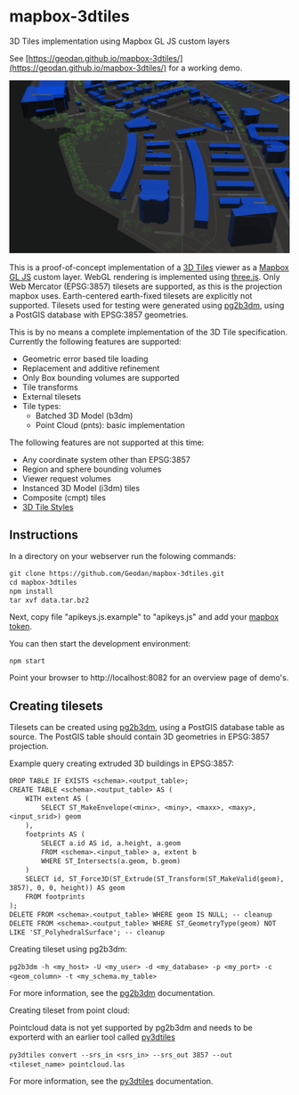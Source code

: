 # mapbox-3dtiles
3D Tiles implementation using Mapbox GL JS custom layers

See [https://geodan.github.io/mapbox-3dtiles/](https://geodan.github.io/mapbox-3dtiles/) for a working demo.

![Screenshot](https://github.com/Geodan/mapbox-3dtiles/raw/master/screenshot.png)

This is a proof-of-concept implementation of a [3D Tiles](https://github.com/AnalyticalGraphicsInc/3d-tiles) viewer as a [Mapbox GL JS](https://github.com/mapbox/mapbox-gl-js) custom layer. WebGL rendering is implemented using [three.js](https://github.com/mrdoob/three.js/). Only Web Mercator (EPSG:3857) tilesets are supported, as this is the projection mapbox uses. Earth-centered earth-fixed tilesets are explicitly not supported. Tilesets used for testing were generated using [pg2b3dm](https://github.com/Geodan/pg2b3dm), using a PostGIS database with EPSG:3857 geometries.

This is by no means a complete implementation of the 3D Tile specification. Currently the following features are supported:

* Geometric error based tile loading
* Replacement and additive refinement
* Only Box bounding volumes are supported
* Tile transforms
* External tilesets
* Tile types:
	* Batched 3D Model (b3dm)
	* Point Cloud (pnts): basic implementation

The following features are not supported at this time:
* Any coordinate system other than EPSG:3857
* Region and sphere bounding volumes
* Viewer request volumes
* Instanced 3D Model (i3dm) tiles
* Composite (cmpt) tiles
* [3D Tile Styles](https://github.com/AnalyticalGraphicsInc/3d-tiles/tree/master/specification/Styling)

## Instructions
In a directory on your webserver run the folowing commands:
```
git clone https://github.com/Geodan/mapbox-3dtiles.git
cd mapbox-3dtiles
npm install
tar xvf data.tar.bz2
```
Next, copy file "apikeys.js.example" to "apikeys.js" and add your [mapbox token](https://docs.mapbox.com/help/how-mapbox-works/access-tokens/). 

You can then start the development environment:
```
npm start
```
Point your browser to http://localhost:8082 for an overview page of demo's.

## Creating tilesets
Tilesets can be created using [pg2b3dm](https://github.com/Geodan/pg2b3dm), using a PostGIS database table as source. The PostGIS table should contain 3D geometries in EPSG:3857 projection. 

Example query creating extruded 3D buildings in EPSG:3857:
```
DROP TABLE IF EXISTS <schema>.<output_table>;
CREATE TABLE <schema>.<output_table> AS (
	WITH extent AS (
		SELECT ST_MakeEnvelope(<minx>, <miny>, <maxx>, <maxy>, <input_srid>) geom
	),
	footprints AS (
		SELECT a.id AS id, a.height, a.geom
		FROM <schema>.<input_table> a, extent b
		WHERE ST_Intersects(a.geom, b.geom)
	)
	SELECT id, ST_Force3D(ST_Extrude(ST_Transform(ST_MakeValid(geom), 3857), 0, 0, height)) AS geom
	FROM footprints
);
DELETE FROM <schema>.<output_table> WHERE geom IS NULL; -- cleanup
DELETE FROM <schema>.<output_table> WHERE ST_GeometryType(geom) NOT LIKE 'ST_PolyhedralSurface'; -- cleanup
```

Creating tileset using pg2b3dm:

`pg2b3dm -h <my_host> -U <my_user> -d <my_database> -p <my_port> -c <geom_column> -t <my_schema.my_table>`

For more information, see the [pg2b3dm](https://github.com/Geodan/pg2b3dm) documentation.

Creating tileset from point cloud:

Pointcloud data is not yet supported by pg2b3dm and needs to be exporterd with an earlier tool called [py3dtiles](https://github.com/Oslandia/py3dtiles)

 `py3dtiles convert --srs_in <srs_in> --srs_out 3857 --out <tileset_name> pointcloud.las`
 
 For more information, see the [py3dtiles](https://github.com/Oslandia/py3dtiles) documentation.
 
